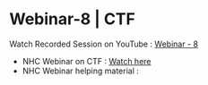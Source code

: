 # Webinar-8 | CTF
Watch Recorded Session on YouTube : [Webinar - 8](https://youtu.be/SYe6WwR9ChI) 

- NHC Webinar on CTF : [Watch here](https://youtu.be/SYe6WwR9ChI)
- NHC Webinar helping material : 
